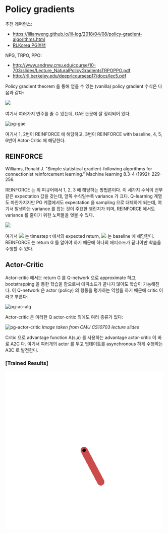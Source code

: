 # Policy gradients

추천 레퍼런스: 
- https://lilianweng.github.io/lil-log/2018/04/08/policy-gradient-algorithms.html
- [RLKorea PG여행](https://reinforcement-learning-kr.github.io/2018/06/29/0_pg-travel-guide/)

NPG, TRPO, PPO:
- http://www.andrew.cmu.edu/course/10-703/slides/Lecture_NaturalPolicyGradientsTRPOPPO.pdf
- http://rll.berkeley.edu/deeprlcoursesp17/docs/lec5.pdf

Policy gradient theorem 을 통해 얻을 수 있는 (vanilla) policy gradient 수식은 다음과 같다:

<img src="http://chart.googleapis.com/chart?cht=tx&chl=\nabla_\theta        J(\pi_\theta)=E_{\tau\sim \pi_\theta} \left[ \sum^T_{t=0} Q^{\pi_\theta} (s_t, a_t) \nabla_\theta \log \pi_\theta (a_t|s_t) \right]" style="border:none;">


여기서 여러가지 변주를 줄 수 있는데, GAE 논문에 잘 정리되어 있다.

![pg-gae](https://github.com/namjiwon1023/Code_With_RL/blob/main/assets/rl/pg-gae.png)

여기서 1, 2번이 REINFORCE 에 해당하고, 3번이 REINFORCE with baseline, 4, 5, 6번이 Actor-Critic 에 해당한다.

## REINFORCE

Williams, Ronald J. "Simple statistical gradient-following algorithms for connectionist reinforcement learning." Machine learning 8.3-4 (1992): 229-256.

REINFORCE 는 위 피규어에서 1, 2, 3 에 해당하는 방법론이다. 이 세가지 수식이 전부 같은 expectation 값을 갖는데, 앞쪽 수식일수록 variance 가 크다. Q-learning 계열도 마찬가지지만 PG 계열에서도 expectation 을 sampling 으로 대체하게 되는데, 여기서 발생하는 variance 를 잡는 것이 주요한 챌린지가 되며, REINFORCE 에서도 variance 를 줄이기 위한 노력들을 엿볼 수 있다.

<img src="http://chart.googleapis.com/chart?cht=tx&chl=\nabla_\theta J(\pi_\theta)=\mathbb E_{\tau\sim \pi_\theta} \left[ \sum^T_{t=0} (G_t-b(s_t)) \nabla_\theta \log \pi_\theta (a_t|s_t) \right]" style="border:none;">

여기서   <img src="http://chart.googleapis.com/chart?cht=tx&chl=G_t" style="border:none;"> 
는 timestep t 에서의 expected return, <img src="http://chart.googleapis.com/chart?cht=tx&chl=b(s_t)" style="border:none;">  는 baseline 에 해당한다. REINFORCE 는 return G 를 알아야 하기 때문에 하나의 에피소드가 끝나야만 학습을 수행할 수 있다.

## Actor-Critic

Actor-critic 에서는 return G 를 Q-network 으로 approximate 하고, bootstrapping 을 통한 학습을 함으로써 에피소드가 끝나지 않아도 학습이 가능해진다. 이 Q-network 은 actor (policy) 의 행동을 평가하는 역할을 하기 때문에 critic 이라고 부른다.

![pg-ac-alg](https://github.com/namjiwon1023/Code_With_RL/blob/main/assets/rl/pg-ac-alg.png)

Actor-critic 은 이러한 Q actor-critic 외에도 여러 종류가 있다:

![pg-actor-critic](https://github.com/namjiwon1023/Code_With_RL/blob/main/assets/rl/pg-ac.png)
*Image taken from CMU CS10703 lecture slides*

Critic 으로 advantage function A(s,a) 를 사용하는 advantage actor-critic 이 바로 A2C 다. 여기서 여러개의 actor 를 두고 업데이트를 asynchronous 하게 수행하는 A3C 로 발전한다.

### [Trained Results]

![example](./gifs/Pendulum-v0.gif)
